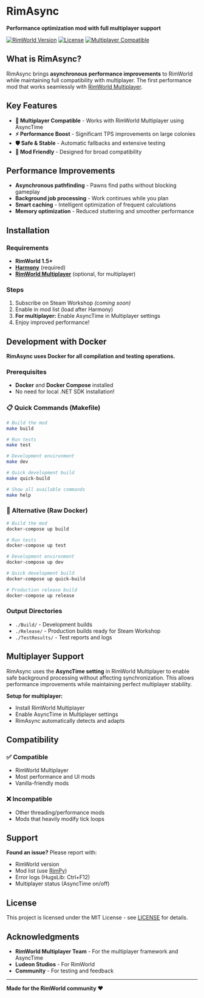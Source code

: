 # RimAsync

**Performance optimization mod with full multiplayer support**

[![RimWorld Version](https://img.shields.io/badge/RimWorld-1.5+-blue.svg)](https://rimworldgame.com/)
[![License](https://img.shields.io/badge/License-MIT-green.svg)](LICENSE)
[![Multiplayer Compatible](https://img.shields.io/badge/Multiplayer-Compatible-brightgreen.svg)](https://github.com/rwmt/Multiplayer)

## What is RimAsync?

RimAsync brings **asynchronous performance improvements** to RimWorld while maintaining full compatibility with multiplayer. The first performance mod that works seamlessly with [RimWorld Multiplayer](https://github.com/rwmt/Multiplayer).

## Key Features

- **🎯 Multiplayer Compatible** - Works with RimWorld Multiplayer using AsyncTime
- **⚡ Performance Boost** - Significant TPS improvements on large colonies
- **🛡️ Safe & Stable** - Automatic fallbacks and extensive testing
- **🤝 Mod Friendly** - Designed for broad compatibility

## Performance Improvements

- **Asynchronous pathfinding** - Pawns find paths without blocking gameplay
- **Background job processing** - Work continues while you plan
- **Smart caching** - Intelligent optimization of frequent calculations
- **Memory optimization** - Reduced stuttering and smoother performance

## Installation

### Requirements
- **RimWorld 1.5+**
- **[Harmony](https://steamcommunity.com/sharedfiles/filedetails/?id=2009463077)** (required)
- **[RimWorld Multiplayer](https://github.com/rwmt/Multiplayer)** (optional, for multiplayer)

### Steps
1. Subscribe on Steam Workshop *(coming soon)*
2. Enable in mod list (load after Harmony)
3. **For multiplayer:** Enable AsyncTime in Multiplayer settings
4. Enjoy improved performance!

## Development with Docker

**RimAsync uses Docker for all compilation and testing operations.**

### Prerequisites
- **Docker** and **Docker Compose** installed
- No need for local .NET SDK installation!

### 📋 Quick Commands (Makefile)
```bash
# Build the mod
make build

# Run tests
make test

# Development environment
make dev

# Quick development build
make quick-build

# Show all available commands
make help
```

### 🔧 Alternative (Raw Docker)
```bash
# Build the mod
docker-compose up build

# Run tests
docker-compose up test

# Development environment
docker-compose up dev

# Quick development build
docker-compose up quick-build

# Production release build
docker-compose up release
```

### Output Directories
- `./Build/` - Development builds
- `./Release/` - Production builds ready for Steam Workshop
- `./TestResults/` - Test reports and logs

## Multiplayer Support

RimAsync uses the **AsyncTime setting** in RimWorld Multiplayer to enable safe background processing without affecting synchronization. This allows performance improvements while maintaining perfect multiplayer stability.

**Setup for multiplayer:**
- Install RimWorld Multiplayer
- Enable AsyncTime in Multiplayer settings
- RimAsync automatically detects and adapts

## Compatibility

### ✅ Compatible
- RimWorld Multiplayer
- Most performance and UI mods
- Vanilla-friendly mods

### ❌ Incompatible
- Other threading/performance mods
- Mods that heavily modify tick loops

## Support

**Found an issue?** Please report with:
- RimWorld version
- Mod list (use [RimPy](https://github.com/rimpy-custom/RimPy))
- Error logs (HugsLib: Ctrl+F12)
- Multiplayer status (AsyncTime on/off)

## License

This project is licensed under the MIT License - see [LICENSE](LICENSE) for details.

## Acknowledgments

- **RimWorld Multiplayer Team** - For the multiplayer framework and AsyncTime
- **Ludeon Studios** - For RimWorld
- **Community** - For testing and feedback

---

**Made for the RimWorld community** ❤️ 